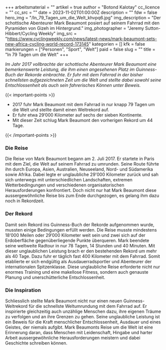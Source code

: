 +++
arbeitsmaterial = ""
artikel = true
author = "Botond Kalotay"
cc_licence = ""
cc_src = ""
date = 2023-11-02T01:00:00Z
description = ""
fdw = false
hero_img = "/In_79_Tagen_um_die_Welt_khvpq6.jpg"
img_description = "Der schottische Abenteurer Mark Beaumont posiert auf seinem Fahrrad mit den Pyramiden von Gizeh im Hintergrund."
img_photographer = "Jeremy Sutton-Hibbert/Cycling Weekly"
img_src = "https://www.cyclingweekly.com/news/latest-news/mark-beaumont-sets-new-africa-cycling-world-record-173145"
kategorien = []
kfk = false
markierungen = ["Personen", "Sport", "Welt"]
paid = false
slug = ""
title = "In 79 Tagen um die Welt"
+++

_Im Jahr 2017 vollbrachte der schottische Abenteurer Mark Beaumont eine bemerkenswerte Leistung, die ihm einen angesehenen Platz im Guinness-Buch der Rekorde einbrachte. Er fuhr mit dem Fahrrad in der bisher schnellsten aufgezeichneten Zeit um die Welt und stellte dabei sowohl seine Entschlossenheit als auch sein fahrerisches Können unter Beweis._

{{< important-points >}} 



<ul>

<li>2017 fuhr Mark Beaumont mit dem Fahrrad in nur knapp 79 Tagen um die Welt und stellte damit einen Weltrekord auf.</li>

<li>Er fuhr etwa 29‘000 Kilometer auf sechs der sieben Kontinente.</li>

<li>Mit dieser Zeit schlug Mark Beaumont den vorherigen Rekord um 44 Tage.</li>

</ul> {{< /important-points >}}

### Die Reise

Die Reise von Mark Beaumont begann am 2. Juli 2017. Er startete in Paris mit dem Ziel, die Welt auf seinem Fahrrad zu umrunden. Seine Route führte ihn durch Europa, Asien, Australien, Neuseeland, Nord- und Südamerika sowie Afrika. Dabei legte er unglaubliche 29'000 Kilometer zurück und sah sich unterwegs mit unterschiedlichen Landschaften, extremen Wetterbedingungen und verschiedenen organisatorischen Herausforderungen konfrontiert. Doch nicht nur hat Mark Beaumont diese aussergewöhnliche Reise bis zum Ende durchgezogen, es gelang ihm dazu noch in Rekordzeit.

### Der Rekord

Damit sein Rekord ins Guinness-Buch der Rekorde aufgenommen wurde, mussten einige Bedingungen erfüllt werden. Die Reise musste mindestens 18‘000 Meilen oder 29‘000 Kilometer weit sein und zwei sich auf der Erdoberfläche gegenüberliegende Punkte überqueren. Mark beendete seine weltweite Radtour in nur 78 Tagen, 14 Stunden und 40 Minuten. Mit dieser unglaublichen Leistung brach er den bestehenden Rekord um mehr als 40 Tage. Dazu fuhr er täglich fast 400 Kilometer mit dem Fahrrad. Somit etablierte er sich endgültig als Ausdauerradsportler und Abenteurer der internationalen Spitzenklasse. Diese unglaubliche Reise erforderte nicht nur enormes Training und eine makellose Fitness, sondern auch genauste Planung und unerschütterliche Entschlossenheit.

### Die Inspiration

Schliesslich stellte Mark Beaumont nicht nur einen neuen Guinness-Weltrekord für die schnellste Weltumrundung mit dem Fahrrad auf. Er inspirierte gleichzeitig auch unzählige Menschen dazu, ihre eigenen Träume zu verfolgen und an ihre Grenzen zu gehen. Seine unglaubliche Leistung ist ein Beweis für die Kraft menschlicher Entschlossenheit, Ausdauer und eines Geistes, der niemals aufgibt. Mark Beaumonts Reise um die Welt ist eine Erinnerung daran, dass Menschen mit Leidenschaft, Hingabe und harter Arbeit aussergewöhnliche Herausforderungen meistern und dabei Geschichte schreiben können.
